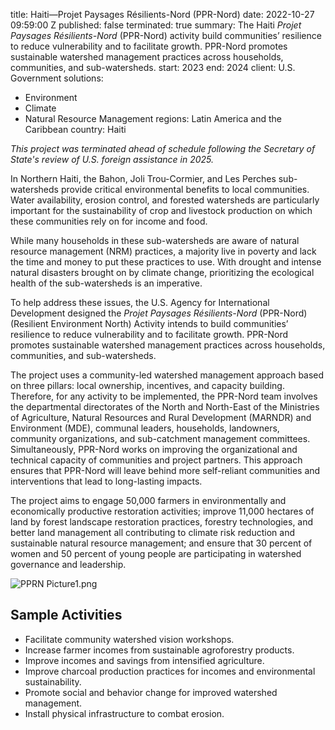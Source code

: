 
title: Haiti—Projet Paysages Résilients-Nord (PPR-Nord)
date: 2022-10-27 09:59:00 Z
published: false
terminated: true
summary: The Haiti *Projet Paysages Résilients-Nord* (PPR-Nord) activity build communities’
  resilience to reduce vulnerability and to facilitate growth. PPR-Nord promotes sustainable
  watershed management practices across households, communities, and sub-watersheds.
start: 2023
end: 2024
client: U.S. Government
solutions:
- Environment
- Climate
- Natural Resource Management
regions: Latin America and the Caribbean
country: Haiti


<aside><em>This project was terminated ahead of schedule following the Secretary of State's review of U.S. foreign assistance in 2025.</em></aside>

In Northern Haiti, the Bahon, Joli Trou-Cormier, and Les Perches sub-watersheds provide critical environmental benefits to local communities. Water availability, erosion control, and forested watersheds are particularly important for the sustainability of crop and livestock production on which these communities rely on for income and food.

While many households in these sub-watersheds are aware of natural resource management (NRM) practices, a majority live in poverty and lack the time and money to put these practices to use. With drought and intense natural disasters brought on by climate change, prioritizing the ecological health of the sub-watersheds is an imperative.

To help address these issues, the U.S. Agency for International Development designed the *Projet Paysages Résilients-Nord* (PPR-Nord) (Resilient
Environment North) Activity intends to build communities’ resilience to reduce vulnerability and to facilitate growth. PPR-Nord promotes sustainable watershed management practices across households, communities, and sub-watersheds.

The project uses a community-led watershed management approach based on three pillars: local ownership, incentives, and capacity building. Therefore, for any activity to be implemented, the PPR-Nord team involves the departmental directorates of the North and North-East of the Ministries of Agriculture, Natural Resources and Rural Development (MARNDR) and Environment (MDE), communal leaders, households, landowners, community organizations, and sub-catchment management committees. Simultaneously, PPR-Nord works on improving the organizational and technical capacity of communities and project partners. This approach ensures that PPR-Nord will leave behind more self-reliant communities and interventions that lead to long-lasting impacts.

The project aims to engage 50,000 farmers in environmentally and economically productive restoration activities; improve 11,000 hectares of land by forest landscape restoration practices, forestry technologies, and better land management all contributing to climate risk reduction and sustainable natural resource management; and ensure that 30 percent of women and 50 percent of young people are participating in watershed governance and leadership.

![PPRN Picture1.png](/uploads/PPRN%20Picture1.png)

## Sample Activities

* Facilitate community watershed vision workshops.
* Increase farmer incomes from sustainable agroforestry products.
* Improve incomes and savings from intensified agriculture.
* Improve charcoal production practices for incomes and environmental sustainability.
* Promote social and behavior change for improved watershed management.
* Install physical infrastructure to combat erosion.
